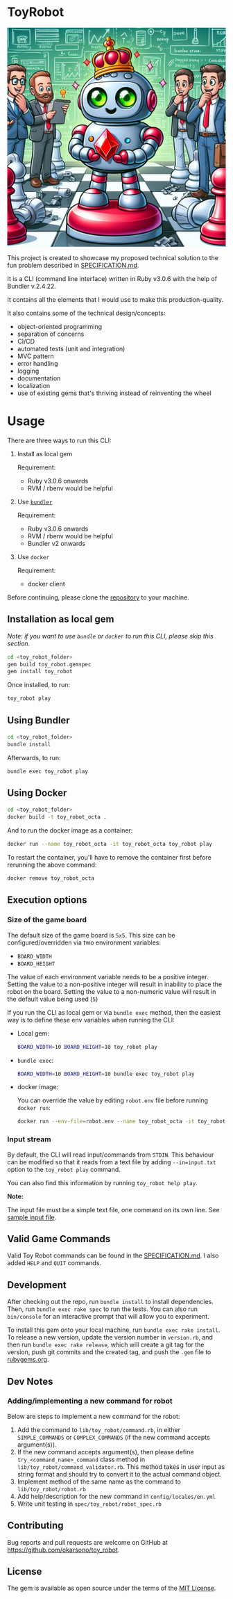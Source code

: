# ToyRobot

![Toy Robot generated by Dall-E 3](toy_robot.jpg)

This project is created to showcase my proposed technical solution to the fun problem described in [SPECIFICATION.md](./SPECIFICATION.md).

It is a CLI (command line interface) written in Ruby v3.0.6 with the help of Bundler v.2.4.22.

It contains all the elements that I would use to make this production-quality.

It also contains some of the technical design/concepts:

* object-oriented programming
* separation of concerns
* CI/CD
* automated tests (unit and integration)
* MVC pattern
* error handling
* logging
* documentation
* localization
* use of existing gems that's thriving instead of reinventing the wheel


# Usage

There are three ways to run this CLI:

1. Install as local gem

   Requirement:

   * Ruby v3.0.6 onwards
   * RVM / rbenv would be helpful

2. Use [`bundler`](https://bundler.io/)

    Requirement:

    * Ruby v3.0.6 onwards
    * RVM / rbenv would be helpful
    * Bundler v2 onwards

3. Use `docker`

    Requirement:

    * docker client

Before continuing, please clone the [repository](https://github.com/okarsono/toy_robot/) to your machine.

## Installation as local gem

*Note: if you want to use `bundle` or `docker` to run this CLI, please skip this section.*

```bash
cd <toy_robot_folder>
gem build toy_robot.gemspec
gem install toy_robot
```

Once installed, to run:

```bash
toy_robot play
```

## Using Bundler

```bash
cd <toy_robot_folder>
bundle install
```

Afterwards, to run:

```bash
bundle exec toy_robot play
```

## Using Docker

```bash
cd <toy_robot_folder>
docker build -t toy_robot_octa .
```

And to run the docker image as a container:

```bash
docker run --name toy_robot_octa -it toy_robot_octa toy_robot play
```

To restart the container, you'll have to remove the container first before rerunning the above command:

```bash
docker remove toy_robot_octa
```

## Execution options

### Size of the game board
The default size of the game board is `5x5`. This size can be configured/overridden via two environment variables:

* `BOARD_WIDTH`
* `BOARD_HEIGHT`

The value of each environment variable needs to be a positive integer. Setting the value to a non-positive integer
will result in inability to place the robot on the board.
Setting the value to a non-numeric value will result in the default value being used (`5`)

If you run the CLI as local gem or via `bundle exec` method, then the easiest way is to define these env variables
when running the CLI:


* Local gem:

  ```bash
  BOARD_WIDTH=10 BOARD_HEIGHT=10 toy_robot play
  ```

* `bundle exec`:

   ```bash
   BOARD_WIDTH=10 BOARD_HEIGHT=10 bundle exec toy_robot play
   ```

* docker image:

   You can override the value by editing `robot.env` file before running `docker run`:

   ```bash
   docker run --env-file=robot.env --name toy_robot_octa -it toy_robot_octa toy_robot play
   ```

### Input stream

By default, the CLI will read input/commands from `STDIN`. This behaviour can be modified so that it reads from a text file
by adding `--in=input.txt` option to the `toy_robot play` command.

You can also find this information by running `toy_robot help play`.

**Note:**

The input file must be a simple text file, one command on its own line. See [sample input file](sample_input.txt).

## Valid Game Commands

Valid Toy Robot commands can be found in the [SPECIFICATION.md](./SPECIFICATION.md). I also added `HELP` and `QUIT` commands.

## Development

After checking out the repo, run `bundle install` to install dependencies. Then, run `bundle exec rake spec` to run the tests. You can also run `bin/console` for an interactive prompt that will allow you to experiment.

To install this gem onto your local machine, run `bundle exec rake install`. To release a new version, update the version number in `version.rb`, and then run `bundle exec rake release`, which will create a git tag for the version, push git commits and the created tag, and push the `.gem` file to [rubygems.org](https://rubygems.org).

## Dev Notes

### Adding/implementing a new command for robot

Below are steps to implement a new command for the robot:

1. Add the command to `lib/toy_robot/command.rb`, in either `SIMPLE_COMMANDS` or `COMPLEX_COMMANDS` (if the new command accepts argument(s)).
2. If the new command accepts argument(s), then please define `try_<command_name>_command` class method in `lib/toy_robot/command_validator.rb`. This method takes in user input as string format and should try to convert it to the actual command object.
3. Implement method of the same name as the command to `lib/toy_robot/robot.rb`
4. Add help/description for the new command in `config/locales/en.yml`
5. Write unit testing in `spec/toy_robot/robot_spec.rb`

## Contributing

Bug reports and pull requests are welcome on GitHub at https://github.com/okarsono/toy_robot.

## License

The gem is available as open source under the terms of the [MIT License](https://opensource.org/licenses/MIT).
